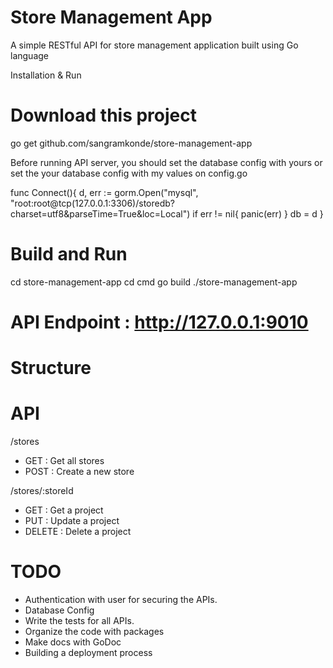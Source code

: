 
# Store Management App

A simple RESTful API for store management application built using Go language

Installation & Run
# Download this project
go get github.com/sangramkonde/store-management-app

Before running API server, you should set the database config with yours or set the your database config with my values on config.go

func Connect(){
	d, err := gorm.Open("mysql", "root:root@tcp(127.0.0.1:3306)/storedb?charset=utf8&parseTime=True&loc=Local")
	if err != nil{
		panic(err)
	}
	db = d
}

# Build and Run
cd store-management-app
cd cmd
go build
./store-management-app

# API Endpoint : http://127.0.0.1:9010

# Structure


# API
/stores
* GET : Get all stores
* POST : Create a new store

/stores/:storeId
* GET : Get a project
* PUT : Update a project
* DELETE : Delete a project


# TODO

 * Authentication with user for securing the APIs.
 * Database Config
 * Write the tests for all APIs.
 * Organize the code with packages
 * Make docs with GoDoc
 * Building a deployment process
